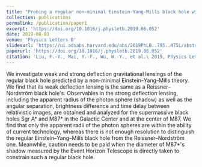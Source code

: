 ```yaml
---
title: "Probing a regular non-minimal Einstein-Yang-Mills black hole with gravitational lensings"
collection: publications
permalink: /publication/paper1
excerpt: 'https://doi.org/10.1016/j.physletb.2019.06.052'
date: 2019-08-01
venue: 'Physics Letters B'
slidesurl: 'https://ui.adsabs.harvard.edu/abs/2019PhLB..795..475L/abstract'
paperurl: 'https://doi.org/10.1016/j.physletb.2019.06.052'
citation: 'Liu, F.-Y., Mai, Y.-F., Wu, W.-Y., et al.\ 2019, Physics Letters B, 795, 475. doi:10.1016/j.physletb.2019.06.052'
---
```


We investigate weak and strong deflection gravitational lensings of the regular black hole predicted by a non-minimal Einstein–Yang–Mills theory. We find that its weak deflection lensing is the same as a Reissner–Nordström black hole's. Observables in the strong deflection lensing, including the apparent radius of the photon sphere (shadow) as well as the angular separation, brightness difference and time delay between relativistic images, are obtained and analyzed for the supermassive black holes Sgr A* and M87* in the Galactic Center and at the center of M87. We find that only the apparent radii of the photon spheres are within the ability of current technology, whereas there is not enough resolution to distinguish the regular Einstein–Yang–Mills black hole from the Reissner–Nordström one. Meanwhile, caution needs to be paid when the diameter of M87*'s shadow measured by the Event Horizon Telescope is directly taken to constrain such a regular black hole.
